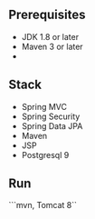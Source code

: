 
## Prerequisites
- JDK 1.8 or later
- Maven 3 or later
-

## Stack
- Spring MVC
- Spring Security
- Spring Data JPA
- Maven
- JSP
- Postgresql 9


## Run
```mvn, Tomcat 8``
